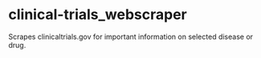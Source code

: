 # clinical-trials_webscraper
Scrapes clinicaltrials.gov for important information on selected disease or drug.
